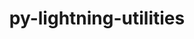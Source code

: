 ---
title: "py-lightning-utilities"
layout: cache
categories: [package, develop]
meta: {"compilers": ["none"], "num_specs": 180, "num_specs_by_stack": {"e4s": 16, "ml-darwin-aarch64-mps": 43, "ml-linux-aarch64-cpu": 61, "ml-linux-aarch64-cuda": 60, "ml-linux-x86_64-cpu": 59, "ml-linux-x86_64-cuda": 59, "root": 180}, "oss": ["sequoia", "ubuntu22.04", "ubuntu24.04"], "platforms": ["darwin", "linux"], "stacks": ["e4s", "ml-darwin-aarch64-mps", "ml-linux-aarch64-cpu", "ml-linux-aarch64-cuda", "ml-linux-x86_64-cpu", "ml-linux-x86_64-cuda", "root"], "targets": ["aarch64", "x86_64_v3"], "versions": ["0.11.2"]}
spec_details: [{"compiler": "none", "hash": "2jngvocbhas7g73jbg77yqvcq7plfxzc", "os": "ubuntu22.04", "platform": "linux", "size": "-", "stacks": ["e4s", "root"], "target": "x86_64_v3", "variants": ["build_system=python_pip"], "versions": ["0.11.2"]}, {"compiler": "none", "hash": "2tfgqv3hjdayof7ummk7qiri6tmrf7ve", "os": "ubuntu24.04", "platform": "linux", "size": "-", "stacks": ["ml-linux-aarch64-cpu", "ml-linux-aarch64-cuda", "root"], "target": "aarch64", "variants": ["build_system=python_pip"], "versions": ["0.11.2"]}, {"compiler": "none", "hash": "2wopc43un67hggv7ok5kxdbdmee34t66", "os": "ubuntu24.04", "platform": "linux", "size": "-", "stacks": ["ml-linux-aarch64-cpu", "ml-linux-aarch64-cuda", "root"], "target": "aarch64", "variants": ["build_system=python_pip"], "versions": ["0.11.2"]}, {"compiler": "none", "hash": "356qubcuuvubsdghfsvfpluhbflkk34m", "os": "ubuntu24.04", "platform": "linux", "size": "-", "stacks": ["ml-linux-x86_64-cpu", "ml-linux-x86_64-cuda", "root"], "target": "x86_64_v3", "variants": ["build_system=python_pip"], "versions": ["0.11.2"]}, {"compiler": "none", "hash": "37m3ki6ndbxnligx6u6wcmxn2uzo4vhs", "os": "sequoia", "platform": "darwin", "size": "-", "stacks": ["ml-darwin-aarch64-mps", "root"], "target": "aarch64", "variants": ["build_system=python_pip"], "versions": ["0.11.2"]}, {"compiler": "none", "hash": "3kwx5e65cnproqsold7nn75eaulwdrdg", "os": "ubuntu24.04", "platform": "linux", "size": "-", "stacks": ["ml-linux-aarch64-cpu", "ml-linux-aarch64-cuda", "root"], "target": "aarch64", "variants": ["build_system=python_pip"], "versions": ["0.11.2"]}, {"compiler": "none", "hash": "3ohw5mbhc7v35u4z7il2pjh44u2sok3i", "os": "ubuntu24.04", "platform": "linux", "size": "-", "stacks": ["ml-linux-x86_64-cpu", "ml-linux-x86_64-cuda", "root"], "target": "x86_64_v3", "variants": ["build_system=python_pip"], "versions": ["0.11.2"]}, {"compiler": "none", "hash": "3vnq63e4llqzl3an4iaqvtf2c4574iy7", "os": "ubuntu24.04", "platform": "linux", "size": "-", "stacks": ["ml-linux-aarch64-cpu", "ml-linux-aarch64-cuda", "root"], "target": "aarch64", "variants": ["build_system=python_pip"], "versions": ["0.11.2"]}, {"compiler": "none", "hash": "45y2q3osgl67sxra3fwzhw57puupluex", "os": "ubuntu24.04", "platform": "linux", "size": "-", "stacks": ["ml-linux-aarch64-cpu", "ml-linux-aarch64-cuda", "root"], "target": "aarch64", "variants": ["build_system=python_pip"], "versions": ["0.11.2"]}, {"compiler": "none", "hash": "4eflqhocfirihavt65ra7zt7izr742mo", "os": "sequoia", "platform": "darwin", "size": "-", "stacks": ["ml-darwin-aarch64-mps", "root"], "target": "aarch64", "variants": ["build_system=python_pip"], "versions": ["0.11.2"]}, {"compiler": "none", "hash": "4eq63zjcid4md4evqtlubuqiphagtodk", "os": "ubuntu24.04", "platform": "linux", "size": "-", "stacks": ["ml-linux-x86_64-cpu", "ml-linux-x86_64-cuda", "root"], "target": "x86_64_v3", "variants": ["build_system=python_pip"], "versions": ["0.11.2"]}, {"compiler": "none", "hash": "4fh25kxeocd67mzzmmff5v3likhrywzf", "os": "ubuntu24.04", "platform": "linux", "size": "-", "stacks": ["ml-linux-x86_64-cpu", "ml-linux-x86_64-cuda", "root"], "target": "x86_64_v3", "variants": ["build_system=python_pip"], "versions": ["0.11.2"]}, {"compiler": "none", "hash": "4gu3dirg5kannasgeq2jyzwhl2fstpvw", "os": "ubuntu24.04", "platform": "linux", "size": "-", "stacks": ["ml-linux-x86_64-cpu", "ml-linux-x86_64-cuda", "root"], "target": "x86_64_v3", "variants": ["build_system=python_pip"], "versions": ["0.11.2"]}, {"compiler": "none", "hash": "4ipjwd5lmr5zt75op2mhhcy37wmny2pj", "os": "sequoia", "platform": "darwin", "size": "-", "stacks": ["ml-darwin-aarch64-mps", "root"], "target": "aarch64", "variants": ["build_system=python_pip"], "versions": ["0.11.2"]}, {"compiler": "none", "hash": "4jwqgu5megtksmr77bnjryqitdxwl57m", "os": "sequoia", "platform": "darwin", "size": "-", "stacks": ["ml-darwin-aarch64-mps", "root"], "target": "aarch64", "variants": ["build_system=python_pip"], "versions": ["0.11.2"]}, {"compiler": "none", "hash": "4kxhwx5snhhkzju5y53gpm6ilplvnoyn", "os": "ubuntu24.04", "platform": "linux", "size": "-", "stacks": ["ml-linux-x86_64-cpu", "ml-linux-x86_64-cuda", "root"], "target": "x86_64_v3", "variants": ["build_system=python_pip"], "versions": ["0.11.2"]}, {"compiler": "none", "hash": "4nlmyu2l7iqintkjr5k3y3zyhcj4iz7q", "os": "ubuntu24.04", "platform": "linux", "size": "-", "stacks": ["ml-linux-aarch64-cpu", "ml-linux-aarch64-cuda", "root"], "target": "aarch64", "variants": ["build_system=python_pip"], "versions": ["0.11.2"]}, {"compiler": "none", "hash": "4xa3nzerrp7bqvfvqkud324tesuix23a", "os": "ubuntu24.04", "platform": "linux", "size": "-", "stacks": ["ml-linux-x86_64-cpu", "ml-linux-x86_64-cuda", "root"], "target": "x86_64_v3", "variants": ["build_system=python_pip"], "versions": ["0.11.2"]}, {"compiler": "none", "hash": "524gc3genp67wxdhceo66nhikkknubj7", "os": "ubuntu24.04", "platform": "linux", "size": "-", "stacks": ["ml-linux-aarch64-cpu", "ml-linux-aarch64-cuda", "root"], "target": "aarch64", "variants": ["build_system=python_pip"], "versions": ["0.11.2"]}, {"compiler": "none", "hash": "52m35m3dlpgaapr6h7qfzeqmzmaesr2s", "os": "ubuntu24.04", "platform": "linux", "size": "-", "stacks": ["ml-linux-aarch64-cpu", "ml-linux-aarch64-cuda", "root"], "target": "aarch64", "variants": ["build_system=python_pip"], "versions": ["0.11.2"]}, {"compiler": "none", "hash": "5dpwt2sunlurcx7jvnvfjzfwpz6643b5", "os": "sequoia", "platform": "darwin", "size": "-", "stacks": ["ml-darwin-aarch64-mps", "root"], "target": "aarch64", "variants": ["build_system=python_pip"], "versions": ["0.11.2"]}, {"compiler": "none", "hash": "5hddh3xjdi4dzdaasfy4nr6meit63afo", "os": "ubuntu22.04", "platform": "linux", "size": "-", "stacks": ["e4s", "root"], "target": "x86_64_v3", "variants": ["build_system=python_pip"], "versions": ["0.11.2"]}, {"compiler": "none", "hash": "5mtana3v6wj7ymet3eut5r2imq5342an", "os": "ubuntu24.04", "platform": "linux", "size": "-", "stacks": ["ml-linux-x86_64-cpu", "ml-linux-x86_64-cuda", "root"], "target": "x86_64_v3", "variants": ["build_system=python_pip"], "versions": ["0.11.2"]}, {"compiler": "none", "hash": "5oix4b27wn2ed4qbfe6knv25kv2ilnug", "os": "ubuntu24.04", "platform": "linux", "size": "-", "stacks": ["ml-linux-x86_64-cpu", "ml-linux-x86_64-cuda", "root"], "target": "x86_64_v3", "variants": ["build_system=python_pip"], "versions": ["0.11.2"]}, {"compiler": "none", "hash": "5x2ufqdg6dhelmcdmt5ci4m766ph5xfb", "os": "sequoia", "platform": "darwin", "size": "-", "stacks": ["ml-darwin-aarch64-mps", "root"], "target": "aarch64", "variants": ["build_system=python_pip"], "versions": ["0.11.2"]}, {"compiler": "none", "hash": "62qgpibythzrszdvcltw4gs6kk7yq6qk", "os": "sequoia", "platform": "darwin", "size": "-", "stacks": ["ml-darwin-aarch64-mps", "root"], "target": "aarch64", "variants": ["build_system=python_pip"], "versions": ["0.11.2"]}, {"compiler": "none", "hash": "63klnqnjobh7eviijxopdplhlmsumic4", "os": "sequoia", "platform": "darwin", "size": "-", "stacks": ["ml-darwin-aarch64-mps", "root"], "target": "aarch64", "variants": ["build_system=python_pip"], "versions": ["0.11.2"]}, {"compiler": "none", "hash": "6agrgx6wzzl5anwggi3wn5cbucmianmy", "os": "sequoia", "platform": "darwin", "size": "-", "stacks": ["ml-darwin-aarch64-mps", "root"], "target": "aarch64", "variants": ["build_system=python_pip"], "versions": ["0.11.2"]}, {"compiler": "none", "hash": "6g3ayc4hgbe2vo5mqqptkawbgzqca45s", "os": "ubuntu24.04", "platform": "linux", "size": "-", "stacks": ["ml-linux-x86_64-cpu", "ml-linux-x86_64-cuda", "root"], "target": "x86_64_v3", "variants": ["build_system=python_pip"], "versions": ["0.11.2"]}, {"compiler": "none", "hash": "6plqy2wvf3wsh72vgsearhjexwrc5taf", "os": "ubuntu24.04", "platform": "linux", "size": "-", "stacks": ["ml-linux-x86_64-cpu", "ml-linux-x86_64-cuda", "root"], "target": "x86_64_v3", "variants": ["build_system=python_pip"], "versions": ["0.11.2"]}, {"compiler": "none", "hash": "6te3wskc3h6zj53q4f23zloqamjkuj5q", "os": "ubuntu24.04", "platform": "linux", "size": "-", "stacks": ["ml-linux-aarch64-cpu", "ml-linux-aarch64-cuda", "root"], "target": "aarch64", "variants": ["build_system=python_pip"], "versions": ["0.11.2"]}, {"compiler": "none", "hash": "6wppgsuedspskfdrmgjkrghmorj7mg2n", "os": "sequoia", "platform": "darwin", "size": "-", "stacks": ["ml-darwin-aarch64-mps", "root"], "target": "aarch64", "variants": ["build_system=python_pip"], "versions": ["0.11.2"]}, {"compiler": "none", "hash": "6yvf6q4netwhrofzmfmlzdnypqid32o2", "os": "ubuntu24.04", "platform": "linux", "size": "-", "stacks": ["ml-linux-aarch64-cpu", "ml-linux-aarch64-cuda", "root"], "target": "aarch64", "variants": ["build_system=python_pip"], "versions": ["0.11.2"]}, {"compiler": "none", "hash": "72c3fovlvbphch5474py6v4i5zqsj4dz", "os": "ubuntu22.04", "platform": "linux", "size": "-", "stacks": ["e4s", "root"], "target": "x86_64_v3", "variants": ["build_system=python_pip"], "versions": ["0.11.2"]}, {"compiler": "none", "hash": "7awg3simgz4ena5mtuhk2wxbedfvy3mg", "os": "ubuntu24.04", "platform": "linux", "size": "-", "stacks": ["ml-linux-aarch64-cpu", "ml-linux-aarch64-cuda", "root"], "target": "aarch64", "variants": ["build_system=python_pip"], "versions": ["0.11.2"]}, {"compiler": "none", "hash": "7fhyn2ypbeiisrlfkro544q6eqjjmhop", "os": "ubuntu24.04", "platform": "linux", "size": "-", "stacks": ["ml-linux-aarch64-cpu", "ml-linux-aarch64-cuda", "root"], "target": "aarch64", "variants": ["build_system=python_pip"], "versions": ["0.11.2"]}, {"compiler": "none", "hash": "7gskyyq466upha2l7mzqfr4cek6aepuh", "os": "ubuntu24.04", "platform": "linux", "size": "-", "stacks": ["ml-linux-aarch64-cpu", "ml-linux-aarch64-cuda", "root"], "target": "aarch64", "variants": ["build_system=python_pip"], "versions": ["0.11.2"]}, {"compiler": "none", "hash": "7ki25ol5zxfu55ub4plfkfoprevo6ldf", "os": "ubuntu24.04", "platform": "linux", "size": "-", "stacks": ["ml-linux-x86_64-cpu", "ml-linux-x86_64-cuda", "root"], "target": "x86_64_v3", "variants": ["build_system=python_pip"], "versions": ["0.11.2"]}, {"compiler": "none", "hash": "7yoonlauhpf3hbzzl3zbiemfgsx47xy5", "os": "ubuntu24.04", "platform": "linux", "size": "-", "stacks": ["ml-linux-aarch64-cpu", "ml-linux-aarch64-cuda", "root"], "target": "aarch64", "variants": ["build_system=python_pip"], "versions": ["0.11.2"]}, {"compiler": "none", "hash": "a2444pwkgfcz7arw4x7mp7mnvzwbsov7", "os": "ubuntu24.04", "platform": "linux", "size": "-", "stacks": ["ml-linux-aarch64-cpu", "ml-linux-aarch64-cuda", "root"], "target": "aarch64", "variants": ["build_system=python_pip"], "versions": ["0.11.2"]}, {"compiler": "none", "hash": "abchud6h22m3pccokg5zxg3aw4iheyyf", "os": "ubuntu24.04", "platform": "linux", "size": "-", "stacks": ["ml-linux-aarch64-cpu", "ml-linux-aarch64-cuda", "root"], "target": "aarch64", "variants": ["build_system=python_pip"], "versions": ["0.11.2"]}, {"compiler": "none", "hash": "ad7tqpwejojlucn4oh3zmrlxfdjav2y2", "os": "sequoia", "platform": "darwin", "size": "-", "stacks": ["ml-darwin-aarch64-mps", "root"], "target": "aarch64", "variants": ["build_system=python_pip"], "versions": ["0.11.2"]}, {"compiler": "none", "hash": "ae7m4bgvlrdgkslepsjnd4y2y6mqqvv7", "os": "sequoia", "platform": "darwin", "size": "-", "stacks": ["ml-darwin-aarch64-mps", "root"], "target": "aarch64", "variants": ["build_system=python_pip"], "versions": ["0.11.2"]}, {"compiler": "none", "hash": "agzucom6vdpegwyec2leubiziybseqdq", "os": "ubuntu22.04", "platform": "linux", "size": "-", "stacks": ["e4s", "root"], "target": "x86_64_v3", "variants": ["build_system=python_pip"], "versions": ["0.11.2"]}, {"compiler": "none", "hash": "ahlyinib4lde5aq6hbghh7zz6kxncw37", "os": "ubuntu24.04", "platform": "linux", "size": "-", "stacks": ["ml-linux-x86_64-cpu", "ml-linux-x86_64-cuda", "root"], "target": "x86_64_v3", "variants": ["build_system=python_pip"], "versions": ["0.11.2"]}, {"compiler": "none", "hash": "ahsjm5lfwsrvmjyxixrv5orlxjfrmfih", "os": "sequoia", "platform": "darwin", "size": "-", "stacks": ["ml-darwin-aarch64-mps", "root"], "target": "aarch64", "variants": ["build_system=python_pip"], "versions": ["0.11.2"]}, {"compiler": "none", "hash": "aiihh2cc2ipx4riijghgcc64yvfyf2oy", "os": "ubuntu24.04", "platform": "linux", "size": "-", "stacks": ["ml-linux-x86_64-cpu", "ml-linux-x86_64-cuda", "root"], "target": "x86_64_v3", "variants": ["build_system=python_pip"], "versions": ["0.11.2"]}, {"compiler": "none", "hash": "ajycnxrqwtupurzfjg26q22gh76un6jv", "os": "ubuntu24.04", "platform": "linux", "size": "-", "stacks": ["ml-linux-aarch64-cpu", "ml-linux-aarch64-cuda", "root"], "target": "aarch64", "variants": ["build_system=python_pip"], "versions": ["0.11.2"]}, {"compiler": "none", "hash": "bcp72fjvlyr325jr7ug27wvxwih2qtxj", "os": "ubuntu24.04", "platform": "linux", "size": "-", "stacks": ["ml-linux-aarch64-cpu", "ml-linux-aarch64-cuda", "root"], "target": "aarch64", "variants": ["build_system=python_pip"], "versions": ["0.11.2"]}, {"compiler": "none", "hash": "becviujctg6zf66nw4bnglp3pjwkvena", "os": "ubuntu24.04", "platform": "linux", "size": "-", "stacks": ["ml-linux-x86_64-cpu", "ml-linux-x86_64-cuda", "root"], "target": "x86_64_v3", "variants": ["build_system=python_pip"], "versions": ["0.11.2"]}, {"compiler": "none", "hash": "bf2pcpuy7slo5emc25hf67oho37w4ajt", "os": "ubuntu22.04", "platform": "linux", "size": "-", "stacks": ["e4s", "root"], "target": "x86_64_v3", "variants": ["build_system=python_pip"], "versions": ["0.11.2"]}, {"compiler": "none", "hash": "bl5mhstjgrg62g2nb3iwfx4vtozuhmc3", "os": "ubuntu24.04", "platform": "linux", "size": "-", "stacks": ["ml-linux-aarch64-cpu", "ml-linux-aarch64-cuda", "root"], "target": "aarch64", "variants": ["build_system=python_pip"], "versions": ["0.11.2"]}, {"compiler": "none", "hash": "bq6sr5shq7zg6pcu5nymtr3odllmyahq", "os": "ubuntu24.04", "platform": "linux", "size": "-", "stacks": ["ml-linux-x86_64-cpu", "ml-linux-x86_64-cuda", "root"], "target": "x86_64_v3", "variants": ["build_system=python_pip"], "versions": ["0.11.2"]}, {"compiler": "none", "hash": "bsrfvsxy2vcwd3d7kbykfosjxvmkkefm", "os": "ubuntu24.04", "platform": "linux", "size": "-", "stacks": ["ml-linux-x86_64-cpu", "ml-linux-x86_64-cuda", "root"], "target": "x86_64_v3", "variants": ["build_system=python_pip"], "versions": ["0.11.2"]}, {"compiler": "none", "hash": "bxvqn2wi3p2vwewobkrlovaizerfwqh6", "os": "ubuntu22.04", "platform": "linux", "size": "-", "stacks": ["e4s", "root"], "target": "x86_64_v3", "variants": ["build_system=python_pip"], "versions": ["0.11.2"]}, {"compiler": "none", "hash": "c2j6ddh77j2qivnuwfleyfpjgpksnuy6", "os": "ubuntu24.04", "platform": "linux", "size": "-", "stacks": ["ml-linux-aarch64-cpu", "ml-linux-aarch64-cuda", "root"], "target": "aarch64", "variants": ["build_system=python_pip"], "versions": ["0.11.2"]}, {"compiler": "none", "hash": "cg2abin5p7xhh7ebefkpk55cnqwik632", "os": "ubuntu24.04", "platform": "linux", "size": "-", "stacks": ["ml-linux-x86_64-cpu", "ml-linux-x86_64-cuda", "root"], "target": "x86_64_v3", "variants": ["build_system=python_pip"], "versions": ["0.11.2"]}, {"compiler": "none", "hash": "chdk5ttnqeixswvobuhw5spo7hvca3ce", "os": "ubuntu24.04", "platform": "linux", "size": "-", "stacks": ["ml-linux-aarch64-cpu", "ml-linux-aarch64-cuda", "root"], "target": "aarch64", "variants": ["build_system=python_pip"], "versions": ["0.11.2"]}, {"compiler": "none", "hash": "cnw7toplcjntfrrcsh3pbtfjb6zt7cvy", "os": "sequoia", "platform": "darwin", "size": "-", "stacks": ["ml-darwin-aarch64-mps", "root"], "target": "aarch64", "variants": ["build_system=python_pip"], "versions": ["0.11.2"]}, {"compiler": "none", "hash": "ctpme6zqgdxh3cwnbcbd5jad3aan5qgh", "os": "ubuntu24.04", "platform": "linux", "size": "-", "stacks": ["ml-linux-x86_64-cpu", "ml-linux-x86_64-cuda", "root"], "target": "x86_64_v3", "variants": ["build_system=python_pip"], "versions": ["0.11.2"]}, {"compiler": "none", "hash": "cznbuu5bx7xqp46hkqfn6x42cxbthk42", "os": "ubuntu24.04", "platform": "linux", "size": "-", "stacks": ["ml-linux-x86_64-cpu", "ml-linux-x86_64-cuda", "root"], "target": "x86_64_v3", "variants": ["build_system=python_pip"], "versions": ["0.11.2"]}, {"compiler": "none", "hash": "dgl5choyjebgh7cvcyswvvc2k7rx2wfk", "os": "ubuntu22.04", "platform": "linux", "size": "-", "stacks": ["e4s", "root"], "target": "x86_64_v3", "variants": ["build_system=python_pip"], "versions": ["0.11.2"]}, {"compiler": "none", "hash": "ds2cftixfclmhyumyx35i2t4cehzpaee", "os": "sequoia", "platform": "darwin", "size": "-", "stacks": ["ml-darwin-aarch64-mps", "root"], "target": "aarch64", "variants": ["build_system=python_pip"], "versions": ["0.11.2"]}, {"compiler": "none", "hash": "dsojd54qxjnr6ngzkmv2lyhdttexf5ef", "os": "ubuntu24.04", "platform": "linux", "size": "-", "stacks": ["ml-linux-x86_64-cpu", "ml-linux-x86_64-cuda", "root"], "target": "x86_64_v3", "variants": ["build_system=python_pip"], "versions": ["0.11.2"]}, {"compiler": "none", "hash": "e7d7hdcabqf7ircxftwpwn5kjjgoh5qi", "os": "ubuntu22.04", "platform": "linux", "size": "-", "stacks": ["e4s", "root"], "target": "x86_64_v3", "variants": ["build_system=python_pip"], "versions": ["0.11.2"]}, {"compiler": "none", "hash": "el3vursbwqgbq7qcfzb3pqyh7mo5xhi3", "os": "ubuntu24.04", "platform": "linux", "size": "-", "stacks": ["ml-linux-x86_64-cpu", "ml-linux-x86_64-cuda", "root"], "target": "x86_64_v3", "variants": ["build_system=python_pip"], "versions": ["0.11.2"]}, {"compiler": "none", "hash": "er72euvt7zjuz5sdcr62jqfaj33i66w7", "os": "ubuntu24.04", "platform": "linux", "size": "-", "stacks": ["ml-linux-aarch64-cpu", "ml-linux-aarch64-cuda", "root"], "target": "aarch64", "variants": ["build_system=python_pip"], "versions": ["0.11.2"]}, {"compiler": "none", "hash": "etocajkb6tpjbrgmczjhyewkv7l4cmy3", "os": "ubuntu24.04", "platform": "linux", "size": "-", "stacks": ["ml-linux-aarch64-cpu", "ml-linux-aarch64-cuda", "root"], "target": "aarch64", "variants": ["build_system=python_pip"], "versions": ["0.11.2"]}, {"compiler": "none", "hash": "fhpr7ffts2lk4xlwnaenv454ls7ezdbo", "os": "ubuntu22.04", "platform": "linux", "size": "-", "stacks": ["e4s", "root"], "target": "x86_64_v3", "variants": ["build_system=python_pip"], "versions": ["0.11.2"]}, {"compiler": "none", "hash": "fqkujipmccdyccmzai32pfadjaq4u77f", "os": "ubuntu24.04", "platform": "linux", "size": "-", "stacks": ["ml-linux-aarch64-cpu", "ml-linux-aarch64-cuda", "root"], "target": "aarch64", "variants": ["build_system=python_pip"], "versions": ["0.11.2"]}, {"compiler": "none", "hash": "fsmf74yxmymoqsw4arxp5jcr6wbznss2", "os": "sequoia", "platform": "darwin", "size": "-", "stacks": ["ml-darwin-aarch64-mps", "root"], "target": "aarch64", "variants": ["build_system=python_pip"], "versions": ["0.11.2"]}, {"compiler": "none", "hash": "fszgisw57vmxvwqmsfoohgwhlnp3lnmu", "os": "ubuntu24.04", "platform": "linux", "size": "-", "stacks": ["ml-linux-aarch64-cpu", "ml-linux-aarch64-cuda", "root"], "target": "aarch64", "variants": ["build_system=python_pip"], "versions": ["0.11.2"]}, {"compiler": "none", "hash": "g5r6eaikyzhy5twbndcip5umgkia3zvv", "os": "sequoia", "platform": "darwin", "size": "-", "stacks": ["ml-darwin-aarch64-mps", "root"], "target": "aarch64", "variants": ["build_system=python_pip"], "versions": ["0.11.2"]}, {"compiler": "none", "hash": "gcsk7ibr6hzvpvvsjc47ii3djxps7cjq", "os": "sequoia", "platform": "darwin", "size": "-", "stacks": ["ml-darwin-aarch64-mps", "root"], "target": "aarch64", "variants": ["build_system=python_pip"], "versions": ["0.11.2"]}, {"compiler": "none", "hash": "gjyxsr7svrwddv65cckkyvibovqavc74", "os": "sequoia", "platform": "darwin", "size": "-", "stacks": ["ml-darwin-aarch64-mps", "root"], "target": "aarch64", "variants": ["build_system=python_pip"], "versions": ["0.11.2"]}, {"compiler": "none", "hash": "gk4mwgm7da3rgpf6m6v54rxrzwv2p6xr", "os": "ubuntu24.04", "platform": "linux", "size": "-", "stacks": ["ml-linux-aarch64-cpu", "ml-linux-aarch64-cuda", "root"], "target": "aarch64", "variants": ["build_system=python_pip"], "versions": ["0.11.2"]}, {"compiler": "none", "hash": "gmthdbjkpsr5tboqkpsakdhp3ysrqypk", "os": "ubuntu22.04", "platform": "linux", "size": "-", "stacks": ["e4s", "root"], "target": "x86_64_v3", "variants": ["build_system=python_pip"], "versions": ["0.11.2"]}, {"compiler": "none", "hash": "h433h24xatgvzlojezaeooesrida542c", "os": "sequoia", "platform": "darwin", "size": "-", "stacks": ["ml-darwin-aarch64-mps", "root"], "target": "aarch64", "variants": ["build_system=python_pip"], "versions": ["0.11.2"]}, {"compiler": "none", "hash": "h57me565mvlnh5ghb3jyzu274vdvdjpj", "os": "ubuntu24.04", "platform": "linux", "size": "-", "stacks": ["ml-linux-aarch64-cpu", "ml-linux-aarch64-cuda", "root"], "target": "aarch64", "variants": ["build_system=python_pip"], "versions": ["0.11.2"]}, {"compiler": "none", "hash": "h5nnetasczn2i2whp3visnhdahaiwivh", "os": "sequoia", "platform": "darwin", "size": "-", "stacks": ["ml-darwin-aarch64-mps", "root"], "target": "aarch64", "variants": ["build_system=python_pip"], "versions": ["0.11.2"]}, {"compiler": "none", "hash": "h6njtu2iqnkk7ghaxsit223p7mm6rwbu", "os": "ubuntu24.04", "platform": "linux", "size": "-", "stacks": ["ml-linux-x86_64-cpu", "ml-linux-x86_64-cuda", "root"], "target": "x86_64_v3", "variants": ["build_system=python_pip"], "versions": ["0.11.2"]}, {"compiler": "none", "hash": "he7qc3k2vzmhzxcxbmousyhe6olvv4wu", "os": "sequoia", "platform": "darwin", "size": "-", "stacks": ["ml-darwin-aarch64-mps", "root"], "target": "aarch64", "variants": ["build_system=python_pip"], "versions": ["0.11.2"]}, {"compiler": "none", "hash": "hhyveiurn24desimbcf4tfy2nwbnglyi", "os": "ubuntu24.04", "platform": "linux", "size": "-", "stacks": ["ml-linux-aarch64-cpu", "ml-linux-aarch64-cuda", "root"], "target": "aarch64", "variants": ["build_system=python_pip"], "versions": ["0.11.2"]}, {"compiler": "none", "hash": "hqrhrqvntwc4zcu2lkztkz6hwcduens3", "os": "ubuntu24.04", "platform": "linux", "size": "-", "stacks": ["ml-linux-aarch64-cpu", "ml-linux-aarch64-cuda", "root"], "target": "aarch64", "variants": ["build_system=python_pip"], "versions": ["0.11.2"]}, {"compiler": "none", "hash": "hsyacwwsniomvrjxkrpyid27r6n4re2f", "os": "ubuntu24.04", "platform": "linux", "size": "-", "stacks": ["ml-linux-x86_64-cpu", "ml-linux-x86_64-cuda", "root"], "target": "x86_64_v3", "variants": ["build_system=python_pip"], "versions": ["0.11.2"]}, {"compiler": "none", "hash": "hxv4sdvmsfyheeacud4ouvl4hdvgmhrr", "os": "ubuntu24.04", "platform": "linux", "size": "-", "stacks": ["ml-linux-x86_64-cpu", "ml-linux-x86_64-cuda", "root"], "target": "x86_64_v3", "variants": ["build_system=python_pip"], "versions": ["0.11.2"]}, {"compiler": "none", "hash": "i4257ywaumc2457qtdnpbsbg3jgveic2", "os": "sequoia", "platform": "darwin", "size": "-", "stacks": ["ml-darwin-aarch64-mps", "root"], "target": "aarch64", "variants": ["build_system=python_pip"], "versions": ["0.11.2"]}, {"compiler": "none", "hash": "i4x6j6mdwfgvhsb6n2t4hx4yox4656gb", "os": "ubuntu24.04", "platform": "linux", "size": "-", "stacks": ["ml-linux-x86_64-cpu", "ml-linux-x86_64-cuda", "root"], "target": "x86_64_v3", "variants": ["build_system=python_pip"], "versions": ["0.11.2"]}, {"compiler": "none", "hash": "iadum6txjw4er64rrbphl3xmr7vmbiwc", "os": "sequoia", "platform": "darwin", "size": "-", "stacks": ["ml-darwin-aarch64-mps", "root"], "target": "aarch64", "variants": ["build_system=python_pip"], "versions": ["0.11.2"]}, {"compiler": "none", "hash": "idylncf3o22qomm3klgophg3yl3eppud", "os": "sequoia", "platform": "darwin", "size": "-", "stacks": ["ml-darwin-aarch64-mps", "root"], "target": "aarch64", "variants": ["build_system=python_pip"], "versions": ["0.11.2"]}, {"compiler": "none", "hash": "iixv7soiooqog3ailzfxl6qhpaiirwoz", "os": "ubuntu24.04", "platform": "linux", "size": "-", "stacks": ["ml-linux-x86_64-cpu", "ml-linux-x86_64-cuda", "root"], "target": "x86_64_v3", "variants": ["build_system=python_pip"], "versions": ["0.11.2"]}, {"compiler": "none", "hash": "iorsht2tbrcioxvhraugocr4e64pvxh3", "os": "ubuntu24.04", "platform": "linux", "size": "-", "stacks": ["ml-linux-x86_64-cpu", "ml-linux-x86_64-cuda", "root"], "target": "x86_64_v3", "variants": ["build_system=python_pip"], "versions": ["0.11.2"]}, {"compiler": "none", "hash": "iqafikxtp3rxdsh33uqusejmezenuk2t", "os": "ubuntu24.04", "platform": "linux", "size": "-", "stacks": ["ml-linux-aarch64-cpu", "root"], "target": "aarch64", "variants": ["build_system=python_pip"], "versions": ["0.11.2"]}, {"compiler": "none", "hash": "iradrl6ltggkymj3acncbkpeoxhuko5o", "os": "ubuntu24.04", "platform": "linux", "size": "-", "stacks": ["ml-linux-x86_64-cpu", "ml-linux-x86_64-cuda", "root"], "target": "x86_64_v3", "variants": ["build_system=python_pip"], "versions": ["0.11.2"]}, {"compiler": "none", "hash": "jldwqj5rvmi5iiwkdiwiidttfim5hkzi", "os": "ubuntu22.04", "platform": "linux", "size": "-", "stacks": ["e4s", "root"], "target": "x86_64_v3", "variants": ["build_system=python_pip"], "versions": ["0.11.2"]}, {"compiler": "none", "hash": "jmjrvuucytw2mxdpfftmbvnjj3sb4agw", "os": "ubuntu24.04", "platform": "linux", "size": "-", "stacks": ["ml-linux-x86_64-cpu", "ml-linux-x86_64-cuda", "root"], "target": "x86_64_v3", "variants": ["build_system=python_pip"], "versions": ["0.11.2"]}, {"compiler": "none", "hash": "jnaxhdoqiwzis65e7o6sm5k5ycjimlyt", "os": "sequoia", "platform": "darwin", "size": "-", "stacks": ["ml-darwin-aarch64-mps", "root"], "target": "aarch64", "variants": ["build_system=python_pip"], "versions": ["0.11.2"]}, {"compiler": "none", "hash": "k7efeby26whdvmmlypzik356zz3gvak7", "os": "ubuntu24.04", "platform": "linux", "size": "-", "stacks": ["ml-linux-x86_64-cpu", "ml-linux-x86_64-cuda", "root"], "target": "x86_64_v3", "variants": ["build_system=python_pip"], "versions": ["0.11.2"]}, {"compiler": "none", "hash": "kfevylps5m37klu7l6wutlvwigp5sikt", "os": "ubuntu24.04", "platform": "linux", "size": "-", "stacks": ["ml-linux-aarch64-cpu", "ml-linux-aarch64-cuda", "root"], "target": "aarch64", "variants": ["build_system=python_pip"], "versions": ["0.11.2"]}, {"compiler": "none", "hash": "kg5ykyx3beynjpq5cyllyoo5czxgatqb", "os": "ubuntu24.04", "platform": "linux", "size": "-", "stacks": ["ml-linux-x86_64-cpu", "ml-linux-x86_64-cuda", "root"], "target": "x86_64_v3", "variants": ["build_system=python_pip"], "versions": ["0.11.2"]}, {"compiler": "none", "hash": "kvawzspcyf5qnmt7ggjuefr62pjzynhy", "os": "ubuntu24.04", "platform": "linux", "size": "-", "stacks": ["ml-linux-aarch64-cpu", "ml-linux-aarch64-cuda", "root"], "target": "aarch64", "variants": ["build_system=python_pip"], "versions": ["0.11.2"]}, {"compiler": "none", "hash": "ky3r4xm6bj6btuhjdcibovslgwgeerus", "os": "ubuntu24.04", "platform": "linux", "size": "-", "stacks": ["ml-linux-x86_64-cpu", "ml-linux-x86_64-cuda", "root"], "target": "x86_64_v3", "variants": ["build_system=python_pip"], "versions": ["0.11.2"]}, {"compiler": "none", "hash": "l36piiqzjxiurck3yszlzastykfi7hlm", "os": "ubuntu24.04", "platform": "linux", "size": "-", "stacks": ["ml-linux-aarch64-cpu", "ml-linux-aarch64-cuda", "root"], "target": "aarch64", "variants": ["build_system=python_pip"], "versions": ["0.11.2"]}, {"compiler": "none", "hash": "lihe73idbugjawx2irfcoz2hp5lgnk2s", "os": "ubuntu24.04", "platform": "linux", "size": "-", "stacks": ["ml-linux-x86_64-cpu", "ml-linux-x86_64-cuda", "root"], "target": "x86_64_v3", "variants": ["build_system=python_pip"], "versions": ["0.11.2"]}, {"compiler": "none", "hash": "lmytzwccqs3tbh5db7oexpmfajyolxc4", "os": "sequoia", "platform": "darwin", "size": "-", "stacks": ["ml-darwin-aarch64-mps", "root"], "target": "aarch64", "variants": ["build_system=python_pip"], "versions": ["0.11.2"]}, {"compiler": "none", "hash": "lnxuqf6tp7va5p4mgqfgfp5pja3t5sq3", "os": "sequoia", "platform": "darwin", "size": "-", "stacks": ["ml-darwin-aarch64-mps", "root"], "target": "aarch64", "variants": ["build_system=python_pip"], "versions": ["0.11.2"]}, {"compiler": "none", "hash": "lp4d6u4tccruiemd5mxeqpqqnvcobrmr", "os": "ubuntu24.04", "platform": "linux", "size": "-", "stacks": ["ml-linux-x86_64-cpu", "ml-linux-x86_64-cuda", "root"], "target": "x86_64_v3", "variants": ["build_system=python_pip"], "versions": ["0.11.2"]}, {"compiler": "none", "hash": "lpz65m4cwzwrjbykd2zpdlrri55ftlfh", "os": "ubuntu24.04", "platform": "linux", "size": "-", "stacks": ["ml-linux-x86_64-cpu", "ml-linux-x86_64-cuda", "root"], "target": "x86_64_v3", "variants": ["build_system=python_pip"], "versions": ["0.11.2"]}, {"compiler": "none", "hash": "ltspdkvqtmx77hyelozlyrvgn625lzfe", "os": "ubuntu24.04", "platform": "linux", "size": "-", "stacks": ["ml-linux-aarch64-cpu", "ml-linux-aarch64-cuda", "root"], "target": "aarch64", "variants": ["build_system=python_pip"], "versions": ["0.11.2"]}, {"compiler": "none", "hash": "lu3fixjjbuadfa4u4mpotokap7o2y6yd", "os": "ubuntu22.04", "platform": "linux", "size": "-", "stacks": ["e4s", "root"], "target": "x86_64_v3", "variants": ["build_system=python_pip"], "versions": ["0.11.2"]}, {"compiler": "none", "hash": "lvr4x55vqsrvwu5fawh6ewf3udmp25m7", "os": "sequoia", "platform": "darwin", "size": "-", "stacks": ["ml-darwin-aarch64-mps", "root"], "target": "aarch64", "variants": ["build_system=python_pip"], "versions": ["0.11.2"]}, {"compiler": "none", "hash": "m457yrhrog4mbwysfeghs6lfwadxkseq", "os": "ubuntu24.04", "platform": "linux", "size": "-", "stacks": ["ml-linux-x86_64-cpu", "ml-linux-x86_64-cuda", "root"], "target": "x86_64_v3", "variants": ["build_system=python_pip"], "versions": ["0.11.2"]}, {"compiler": "none", "hash": "m4m73kauqb3hkhhe56kgo3nx2ylf7auv", "os": "ubuntu24.04", "platform": "linux", "size": "-", "stacks": ["ml-linux-x86_64-cpu", "ml-linux-x86_64-cuda", "root"], "target": "x86_64_v3", "variants": ["build_system=python_pip"], "versions": ["0.11.2"]}, {"compiler": "none", "hash": "m7h7euxlktxdbxh3vhzyqbcujap4l4y3", "os": "sequoia", "platform": "darwin", "size": "-", "stacks": ["ml-darwin-aarch64-mps", "root"], "target": "aarch64", "variants": ["build_system=python_pip"], "versions": ["0.11.2"]}, {"compiler": "none", "hash": "masovsxbkyxhmsf7tmsft7frc4rutq4i", "os": "ubuntu24.04", "platform": "linux", "size": "-", "stacks": ["ml-linux-x86_64-cpu", "ml-linux-x86_64-cuda", "root"], "target": "x86_64_v3", "variants": ["build_system=python_pip"], "versions": ["0.11.2"]}, {"compiler": "none", "hash": "maxme7c5y7srj5dybejjdnuma5mib56i", "os": "ubuntu24.04", "platform": "linux", "size": "-", "stacks": ["ml-linux-aarch64-cuda", "root"], "target": "aarch64", "variants": ["build_system=python_pip"], "versions": ["0.11.2"]}, {"compiler": "none", "hash": "mhl6h6hnftxh4thcsd4xrr3stbze2vzs", "os": "ubuntu24.04", "platform": "linux", "size": "-", "stacks": ["ml-linux-aarch64-cpu", "ml-linux-aarch64-cuda", "root"], "target": "aarch64", "variants": ["build_system=python_pip"], "versions": ["0.11.2"]}, {"compiler": "none", "hash": "mkpthnxkwswgygkusduznw4uh7chcz3e", "os": "ubuntu24.04", "platform": "linux", "size": "-", "stacks": ["ml-linux-x86_64-cpu", "ml-linux-x86_64-cuda", "root"], "target": "x86_64_v3", "variants": ["build_system=python_pip"], "versions": ["0.11.2"]}, {"compiler": "none", "hash": "mkqythecteorb4jxulekgxsabwylfi2m", "os": "ubuntu24.04", "platform": "linux", "size": "-", "stacks": ["ml-linux-aarch64-cpu", "ml-linux-aarch64-cuda", "root"], "target": "aarch64", "variants": ["build_system=python_pip"], "versions": ["0.11.2"]}, {"compiler": "none", "hash": "mnaa25pl6lggzaberiesxlx2qsamhr4z", "os": "ubuntu24.04", "platform": "linux", "size": "-", "stacks": ["ml-linux-x86_64-cpu", "ml-linux-x86_64-cuda", "root"], "target": "x86_64_v3", "variants": ["build_system=python_pip"], "versions": ["0.11.2"]}, {"compiler": "none", "hash": "n2dewo65njykbieicpx27s3f57pv2zgl", "os": "ubuntu24.04", "platform": "linux", "size": "-", "stacks": ["ml-linux-x86_64-cpu", "ml-linux-x86_64-cuda", "root"], "target": "x86_64_v3", "variants": ["build_system=python_pip"], "versions": ["0.11.2"]}, {"compiler": "none", "hash": "nalcisdzoytakgufvksmuvt53375szq5", "os": "ubuntu24.04", "platform": "linux", "size": "-", "stacks": ["ml-linux-aarch64-cpu", "ml-linux-aarch64-cuda", "root"], "target": "aarch64", "variants": ["build_system=python_pip"], "versions": ["0.11.2"]}, {"compiler": "none", "hash": "nb454n5uqnfcfcmnezv6shu5ffmqqxhu", "os": "ubuntu24.04", "platform": "linux", "size": "-", "stacks": ["ml-linux-x86_64-cpu", "ml-linux-x86_64-cuda", "root"], "target": "x86_64_v3", "variants": ["build_system=python_pip"], "versions": ["0.11.2"]}, {"compiler": "none", "hash": "nf2rejhzvjj2t5ixofxhua7tu7cdyq6z", "os": "sequoia", "platform": "darwin", "size": "-", "stacks": ["ml-darwin-aarch64-mps", "root"], "target": "aarch64", "variants": ["build_system=python_pip"], "versions": ["0.11.2"]}, {"compiler": "none", "hash": "ni7x5lk3len2v6ag6pexj4p67oo5klqo", "os": "sequoia", "platform": "darwin", "size": "-", "stacks": ["ml-darwin-aarch64-mps", "root"], "target": "aarch64", "variants": ["build_system=python_pip"], "versions": ["0.11.2"]}, {"compiler": "none", "hash": "nnvbvzcvf6fjx353rby6efbypbhya4fo", "os": "ubuntu24.04", "platform": "linux", "size": "-", "stacks": ["ml-linux-aarch64-cpu", "ml-linux-aarch64-cuda", "root"], "target": "aarch64", "variants": ["build_system=python_pip"], "versions": ["0.11.2"]}, {"compiler": "none", "hash": "nslpqs7cbc2xm3dhn2pxf67sabcvq2vc", "os": "sequoia", "platform": "darwin", "size": "-", "stacks": ["ml-darwin-aarch64-mps", "root"], "target": "aarch64", "variants": ["build_system=python_pip"], "versions": ["0.11.2"]}, {"compiler": "none", "hash": "o2r5r5yirmd6a63dk774muphpnbed6bc", "os": "ubuntu24.04", "platform": "linux", "size": "-", "stacks": ["ml-linux-aarch64-cpu", "ml-linux-aarch64-cuda", "root"], "target": "aarch64", "variants": ["build_system=python_pip"], "versions": ["0.11.2"]}, {"compiler": "none", "hash": "ofnxurtd4m42axitlfazgt5yz6jsxb7r", "os": "ubuntu24.04", "platform": "linux", "size": "-", "stacks": ["ml-linux-aarch64-cpu", "ml-linux-aarch64-cuda", "root"], "target": "aarch64", "variants": ["build_system=python_pip"], "versions": ["0.11.2"]}, {"compiler": "none", "hash": "ohv67ghwglknejrbk5a74ioj4f6avhuy", "os": "ubuntu24.04", "platform": "linux", "size": "-", "stacks": ["ml-linux-x86_64-cpu", "ml-linux-x86_64-cuda", "root"], "target": "x86_64_v3", "variants": ["build_system=python_pip"], "versions": ["0.11.2"]}, {"compiler": "none", "hash": "omnyeghon47rgwvctnnmeuxb4uvlcvrr", "os": "sequoia", "platform": "darwin", "size": "-", "stacks": ["ml-darwin-aarch64-mps", "root"], "target": "aarch64", "variants": ["build_system=python_pip"], "versions": ["0.11.2"]}, {"compiler": "none", "hash": "oqjgeybazeegdpck4vbtjfsoz7ddyjij", "os": "ubuntu24.04", "platform": "linux", "size": "-", "stacks": ["ml-linux-aarch64-cpu", "ml-linux-aarch64-cuda", "root"], "target": "aarch64", "variants": ["build_system=python_pip"], "versions": ["0.11.2"]}, {"compiler": "none", "hash": "oqjwy3bvdfrvdaduhno3axz4yxv6qwpe", "os": "sequoia", "platform": "darwin", "size": "-", "stacks": ["ml-darwin-aarch64-mps", "root"], "target": "aarch64", "variants": ["build_system=python_pip"], "versions": ["0.11.2"]}, {"compiler": "none", "hash": "oxomfw2mbnel2nyvxxc4vjhtp2yplho2", "os": "ubuntu24.04", "platform": "linux", "size": "-", "stacks": ["ml-linux-aarch64-cpu", "ml-linux-aarch64-cuda", "root"], "target": "aarch64", "variants": ["build_system=python_pip"], "versions": ["0.11.2"]}, {"compiler": "none", "hash": "pei6phbwbvqk53rxakrwh5ksmxyyvkvz", "os": "ubuntu24.04", "platform": "linux", "size": "-", "stacks": ["ml-linux-aarch64-cpu", "ml-linux-aarch64-cuda", "root"], "target": "aarch64", "variants": ["build_system=python_pip"], "versions": ["0.11.2"]}, {"compiler": "none", "hash": "pfbbjvyqlok5ouq44s3fdlvqcrximam2", "os": "ubuntu24.04", "platform": "linux", "size": "-", "stacks": ["ml-linux-x86_64-cpu", "ml-linux-x86_64-cuda", "root"], "target": "x86_64_v3", "variants": ["build_system=python_pip"], "versions": ["0.11.2"]}, {"compiler": "none", "hash": "plt7maapbim4cb7qprv6fdevngpyih5p", "os": "ubuntu24.04", "platform": "linux", "size": "-", "stacks": ["ml-linux-aarch64-cpu", "ml-linux-aarch64-cuda", "root"], "target": "aarch64", "variants": ["build_system=python_pip"], "versions": ["0.11.2"]}, {"compiler": "none", "hash": "pwajy24whzp7m6667tipi2r4i3bnown6", "os": "sequoia", "platform": "darwin", "size": "-", "stacks": ["ml-darwin-aarch64-mps", "root"], "target": "aarch64", "variants": ["build_system=python_pip"], "versions": ["0.11.2"]}, {"compiler": "none", "hash": "q6ydrpgvdu3nke3wz64iyzclurrfzdzk", "os": "sequoia", "platform": "darwin", "size": "-", "stacks": ["ml-darwin-aarch64-mps", "root"], "target": "aarch64", "variants": ["build_system=python_pip"], "versions": ["0.11.2"]}, {"compiler": "none", "hash": "qovohtt77dzztg6qhz4hgy2uiiopazbq", "os": "ubuntu24.04", "platform": "linux", "size": "-", "stacks": ["ml-linux-x86_64-cpu", "ml-linux-x86_64-cuda", "root"], "target": "x86_64_v3", "variants": ["build_system=python_pip"], "versions": ["0.11.2"]}, {"compiler": "none", "hash": "r3np3b6ltvrbjla5ndtclyr4i7sfagc3", "os": "ubuntu24.04", "platform": "linux", "size": "-", "stacks": ["ml-linux-aarch64-cpu", "ml-linux-aarch64-cuda", "root"], "target": "aarch64", "variants": ["build_system=python_pip"], "versions": ["0.11.2"]}, {"compiler": "none", "hash": "r64xx7oxhtiee5uvc53sffn7wmuzeuze", "os": "ubuntu24.04", "platform": "linux", "size": "-", "stacks": ["ml-linux-aarch64-cpu", "ml-linux-aarch64-cuda", "root"], "target": "aarch64", "variants": ["build_system=python_pip"], "versions": ["0.11.2"]}, {"compiler": "none", "hash": "rbsxmyjt3uh44shgdsc3lflbrloj7ywq", "os": "ubuntu24.04", "platform": "linux", "size": "-", "stacks": ["ml-linux-aarch64-cpu", "ml-linux-aarch64-cuda", "root"], "target": "aarch64", "variants": ["build_system=python_pip"], "versions": ["0.11.2"]}, {"compiler": "none", "hash": "rdo6eny4esjfmy2mwtxo3t2n5j2cnles", "os": "sequoia", "platform": "darwin", "size": "-", "stacks": ["ml-darwin-aarch64-mps", "root"], "target": "aarch64", "variants": ["build_system=python_pip"], "versions": ["0.11.2"]}, {"compiler": "none", "hash": "rfun2n3zsoox243hm3jsjwmp3sq52upx", "os": "ubuntu24.04", "platform": "linux", "size": "-", "stacks": ["ml-linux-aarch64-cpu", "ml-linux-aarch64-cuda", "root"], "target": "aarch64", "variants": ["build_system=python_pip"], "versions": ["0.11.2"]}, {"compiler": "none", "hash": "riivfckh3tpflpbootvfmbe7o75rmq4l", "os": "sequoia", "platform": "darwin", "size": "-", "stacks": ["ml-darwin-aarch64-mps", "root"], "target": "aarch64", "variants": ["build_system=python_pip"], "versions": ["0.11.2"]}, {"compiler": "none", "hash": "rpzon3tetzford3r6dfqbapopikk6tbr", "os": "ubuntu24.04", "platform": "linux", "size": "-", "stacks": ["ml-linux-x86_64-cpu", "ml-linux-x86_64-cuda", "root"], "target": "x86_64_v3", "variants": ["build_system=python_pip"], "versions": ["0.11.2"]}, {"compiler": "none", "hash": "rrzna3y7hus57kknx4by2iugyvhh6rrk", "os": "sequoia", "platform": "darwin", "size": "-", "stacks": ["ml-darwin-aarch64-mps", "root"], "target": "aarch64", "variants": ["build_system=python_pip"], "versions": ["0.11.2"]}, {"compiler": "none", "hash": "ry6bh2duzc477tkalmzp46uw57pz7aju", "os": "ubuntu24.04", "platform": "linux", "size": "-", "stacks": ["ml-linux-x86_64-cpu", "ml-linux-x86_64-cuda", "root"], "target": "x86_64_v3", "variants": ["build_system=python_pip"], "versions": ["0.11.2"]}, {"compiler": "none", "hash": "s3qgahu7fot6sm33u2fgry2qiuq2hd6i", "os": "ubuntu24.04", "platform": "linux", "size": "-", "stacks": ["ml-linux-aarch64-cpu", "ml-linux-aarch64-cuda", "root"], "target": "aarch64", "variants": ["build_system=python_pip"], "versions": ["0.11.2"]}, {"compiler": "none", "hash": "smmi2mh576w7f45bfylsmkpeumh3adj5", "os": "ubuntu24.04", "platform": "linux", "size": "-", "stacks": ["ml-linux-aarch64-cpu", "ml-linux-aarch64-cuda", "root"], "target": "aarch64", "variants": ["build_system=python_pip"], "versions": ["0.11.2"]}, {"compiler": "none", "hash": "srfdwbobp3rscjqlvrlbvzlo637twh2p", "os": "ubuntu24.04", "platform": "linux", "size": "-", "stacks": ["ml-linux-x86_64-cpu", "ml-linux-x86_64-cuda", "root"], "target": "x86_64_v3", "variants": ["build_system=python_pip"], "versions": ["0.11.2"]}, {"compiler": "none", "hash": "tdcmnnzhcda5k6l5fkxngmluoyyxu5il", "os": "ubuntu24.04", "platform": "linux", "size": "-", "stacks": ["ml-linux-aarch64-cpu", "ml-linux-aarch64-cuda", "root"], "target": "aarch64", "variants": ["build_system=python_pip"], "versions": ["0.11.2"]}, {"compiler": "none", "hash": "tuayimlt2yklo4l7rhgnhoutnsyyf2qj", "os": "ubuntu24.04", "platform": "linux", "size": "-", "stacks": ["ml-linux-x86_64-cpu", "ml-linux-x86_64-cuda", "root"], "target": "x86_64_v3", "variants": ["build_system=python_pip"], "versions": ["0.11.2"]}, {"compiler": "none", "hash": "tyojzoly3fl2tabp6v4zdioazdem4vzu", "os": "ubuntu24.04", "platform": "linux", "size": "-", "stacks": ["ml-linux-x86_64-cpu", "ml-linux-x86_64-cuda", "root"], "target": "x86_64_v3", "variants": ["build_system=python_pip"], "versions": ["0.11.2"]}, {"compiler": "none", "hash": "u6thkoxowijgz5z3igmn6aslxpatmsh2", "os": "ubuntu22.04", "platform": "linux", "size": "-", "stacks": ["e4s", "root"], "target": "x86_64_v3", "variants": ["build_system=python_pip"], "versions": ["0.11.2"]}, {"compiler": "none", "hash": "ucqfasnh6acy3y3hc44kcdvtrff7b54m", "os": "ubuntu24.04", "platform": "linux", "size": "-", "stacks": ["ml-linux-aarch64-cpu", "root"], "target": "aarch64", "variants": ["build_system=python_pip"], "versions": ["0.11.2"]}, {"compiler": "none", "hash": "ug4qpnkqezm7qjf67dyggf3djpw2vvuj", "os": "ubuntu24.04", "platform": "linux", "size": "-", "stacks": ["ml-linux-aarch64-cpu", "ml-linux-aarch64-cuda", "root"], "target": "aarch64", "variants": ["build_system=python_pip"], "versions": ["0.11.2"]}, {"compiler": "none", "hash": "ui5e4uz6fn26vo3oifuipgnzw5ip656o", "os": "ubuntu24.04", "platform": "linux", "size": "-", "stacks": ["ml-linux-x86_64-cpu", "ml-linux-x86_64-cuda", "root"], "target": "x86_64_v3", "variants": ["build_system=python_pip"], "versions": ["0.11.2"]}, {"compiler": "none", "hash": "ukh4cknszcozabmok2tfzrw3s2sgqubr", "os": "ubuntu22.04", "platform": "linux", "size": "-", "stacks": ["e4s", "root"], "target": "x86_64_v3", "variants": ["build_system=python_pip"], "versions": ["0.11.2"]}, {"compiler": "none", "hash": "ulvrkytg52jvtyiki6ptlmva7twvt6fc", "os": "ubuntu22.04", "platform": "linux", "size": "-", "stacks": ["e4s", "root"], "target": "x86_64_v3", "variants": ["build_system=python_pip"], "versions": ["0.11.2"]}, {"compiler": "none", "hash": "usurxlqrck5o4qfl5k2kzicwipqn43wa", "os": "ubuntu24.04", "platform": "linux", "size": "-", "stacks": ["ml-linux-aarch64-cpu", "ml-linux-aarch64-cuda", "root"], "target": "aarch64", "variants": ["build_system=python_pip"], "versions": ["0.11.2"]}, {"compiler": "none", "hash": "uupdirzwj6hom4bhh6nc6uzxdcoeba2d", "os": "ubuntu24.04", "platform": "linux", "size": "-", "stacks": ["ml-linux-x86_64-cpu", "ml-linux-x86_64-cuda", "root"], "target": "x86_64_v3", "variants": ["build_system=python_pip"], "versions": ["0.11.2"]}, {"compiler": "none", "hash": "uwwsqns5kqsc6lrr2f6ljh42m6dx4toz", "os": "ubuntu24.04", "platform": "linux", "size": "-", "stacks": ["ml-linux-x86_64-cpu", "ml-linux-x86_64-cuda", "root"], "target": "x86_64_v3", "variants": ["build_system=python_pip"], "versions": ["0.11.2"]}, {"compiler": "none", "hash": "v266otfj5ronje43oe57nltm7qtpkkb7", "os": "ubuntu24.04", "platform": "linux", "size": "-", "stacks": ["ml-linux-x86_64-cpu", "ml-linux-x86_64-cuda", "root"], "target": "x86_64_v3", "variants": ["build_system=python_pip"], "versions": ["0.11.2"]}, {"compiler": "none", "hash": "veyx6odziirm67lbbdkhpc2vdncumgqt", "os": "ubuntu22.04", "platform": "linux", "size": "-", "stacks": ["e4s", "root"], "target": "x86_64_v3", "variants": ["build_system=python_pip"], "versions": ["0.11.2"]}, {"compiler": "none", "hash": "wi7pkqbbdqf7misgfftzjzudkqdlnhsh", "os": "ubuntu24.04", "platform": "linux", "size": "-", "stacks": ["ml-linux-aarch64-cpu", "ml-linux-aarch64-cuda", "root"], "target": "aarch64", "variants": ["build_system=python_pip"], "versions": ["0.11.2"]}, {"compiler": "none", "hash": "wnd53dddqc3aowtkeyba53txosyvcqur", "os": "ubuntu24.04", "platform": "linux", "size": "-", "stacks": ["ml-linux-x86_64-cpu", "ml-linux-x86_64-cuda", "root"], "target": "x86_64_v3", "variants": ["build_system=python_pip"], "versions": ["0.11.2"]}, {"compiler": "none", "hash": "wta33w4wvblhmuht7qa7il3bfwnageid", "os": "ubuntu24.04", "platform": "linux", "size": "-", "stacks": ["ml-linux-x86_64-cpu", "ml-linux-x86_64-cuda", "root"], "target": "x86_64_v3", "variants": ["build_system=python_pip"], "versions": ["0.11.2"]}, {"compiler": "none", "hash": "wvy466x75xt6tfzh4stsb3xbwvubunm4", "os": "ubuntu24.04", "platform": "linux", "size": "-", "stacks": ["ml-linux-aarch64-cpu", "ml-linux-aarch64-cuda", "root"], "target": "aarch64", "variants": ["build_system=python_pip"], "versions": ["0.11.2"]}, {"compiler": "none", "hash": "wwjydd7wynnfmr63zypfwfxucei5mmz6", "os": "ubuntu24.04", "platform": "linux", "size": "-", "stacks": ["ml-linux-aarch64-cpu", "ml-linux-aarch64-cuda", "root"], "target": "aarch64", "variants": ["build_system=python_pip"], "versions": ["0.11.2"]}, {"compiler": "none", "hash": "xrk3qhf2zigkubboqfilmlv3mmbyvy7l", "os": "ubuntu24.04", "platform": "linux", "size": "-", "stacks": ["ml-linux-aarch64-cpu", "ml-linux-aarch64-cuda", "root"], "target": "aarch64", "variants": ["build_system=python_pip"], "versions": ["0.11.2"]}, {"compiler": "none", "hash": "y65bhaibyqopum3un5kq3hr6bqrmza5k", "os": "sequoia", "platform": "darwin", "size": "-", "stacks": ["ml-darwin-aarch64-mps", "root"], "target": "aarch64", "variants": ["build_system=python_pip"], "versions": ["0.11.2"]}, {"compiler": "none", "hash": "y6cakjbzqfnhf4xk62zszvvvlrojdlhg", "os": "ubuntu24.04", "platform": "linux", "size": "-", "stacks": ["ml-linux-aarch64-cpu", "ml-linux-aarch64-cuda", "root"], "target": "aarch64", "variants": ["build_system=python_pip"], "versions": ["0.11.2"]}, {"compiler": "none", "hash": "yf6eam7if7tnaeqxke4gihzuyybqftu7", "os": "ubuntu24.04", "platform": "linux", "size": "-", "stacks": ["ml-linux-x86_64-cpu", "ml-linux-x86_64-cuda", "root"], "target": "x86_64_v3", "variants": ["build_system=python_pip"], "versions": ["0.11.2"]}, {"compiler": "none", "hash": "ynm55z7fq6vjn3qyte32ix24uysnkhxg", "os": "sequoia", "platform": "darwin", "size": "-", "stacks": ["ml-darwin-aarch64-mps", "root"], "target": "aarch64", "variants": ["build_system=python_pip"], "versions": ["0.11.2"]}, {"compiler": "none", "hash": "z2ovctfkcnx6g5grhl3ninx7cbvm5wx7", "os": "sequoia", "platform": "darwin", "size": "-", "stacks": ["ml-darwin-aarch64-mps", "root"], "target": "aarch64", "variants": ["build_system=python_pip"], "versions": ["0.11.2"]}, {"compiler": "none", "hash": "zah7k55frdanvedci6y5vz5keh55cny3", "os": "ubuntu24.04", "platform": "linux", "size": "-", "stacks": ["ml-linux-x86_64-cpu", "ml-linux-x86_64-cuda", "root"], "target": "x86_64_v3", "variants": ["build_system=python_pip"], "versions": ["0.11.2"]}, {"compiler": "none", "hash": "zpm3yhzofqnzjljihd2fiuskiqqv7pru", "os": "ubuntu24.04", "platform": "linux", "size": "-", "stacks": ["ml-linux-aarch64-cpu", "ml-linux-aarch64-cuda", "root"], "target": "aarch64", "variants": ["build_system=python_pip"], "versions": ["0.11.2"]}, {"compiler": "none", "hash": "zs5ughxcc2ekwrhqvefve6ft54kc5cgi", "os": "ubuntu24.04", "platform": "linux", "size": "-", "stacks": ["ml-linux-aarch64-cpu", "ml-linux-aarch64-cuda", "root"], "target": "aarch64", "variants": ["build_system=python_pip"], "versions": ["0.11.2"]}]
---